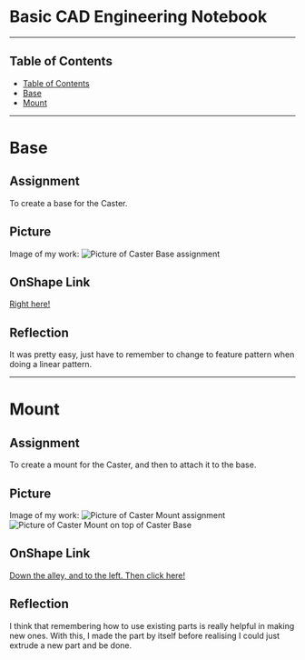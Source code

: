 # Basic CAD Engineering Notebook
___
## Table of Contents
* [Table of Contents](#Table-of-Contents)
* [Base](#Base)
* [Mount](#Mount)

___
# Base
## Assignment
To create a base for the Caster.
## Picture
Image of my work:
![Picture of Caster Base assignment](https://github.com/hheisig51/Basic_Onshape_CAD/blob/master/Images/Screen%20Shot%202020-09-25%20at%202.19.22%20PM.png?raw=true)
## OnShape Link
[Right here!](https://cvilleschools.onshape.com/documents/ec4f71bc24dd67e5a4c42758/w/aa547515301ff3d1e00384ab/e/31e05afe62628d183b900e9f)
## Reflection
It was pretty easy, just have to remember to change to feature pattern when doing a linear pattern.

___
# Mount
## Assignment
To create a mount for the Caster, and then to attach it to the base.
## Picture
Image of my work:
![Picture of Caster Mount assignment](https://github.com/hheisig51/Basic_Onshape_CAD/blob/master/Images/Screen%20Shot%202020-09-29%20at%201.49.56%20PM.png?raw=true)
![Picture of Caster Mount on top of Caster Base](https://github.com/hheisig51/Basic_Onshape_CAD/blob/master/Images/Screen%20Shot%202020-09-29%20at%201.50.12%20PM.png?raw=true)
## OnShape Link
[Down the alley, and to the left. Then click here!](https://cvilleschools.onshape.com/documents/ec4f71bc24dd67e5a4c42758/w/aa547515301ff3d1e00384ab/e/4e750f4874e72eec43b370c4)
## Reflection
I think that remembering how to use existing parts is really helpful in making new ones. With this, I made the part by itself before realising I could just extrude a new part and be done.
